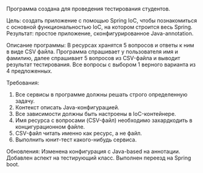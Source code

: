 Программа создана для проведения тестирования студентов. 

Цель: создать приложение с помощью Spring IoC, чтобы познакомиться с основной функциональностью IoC, на котором строится весь Spring. Результат: простое приложение, сконфигурированное Java-annotation.

Описание программы:
В ресурсах хранятся 5 вопросов и ответы к ним в виде CSV файла. Программа спрашивает у пользователя имя и фамилию, далее спрашивает 5 вопросов из CSV-файла и выводит результат тестирования. Все вопросы с выбором 1 верного варианта из 4 предложенных.

Требования:

1. Все сервисы в программе должны решать строго определенную задачу.
2. Контекст описать Java-конфигурацией.
3. Все зависимости должны быть настроены в IoC-контейнере.
4. Имя ресурса с вопросами (CSV-файл) необходимо захардкодить в концигурационном файле.
5. CSV-файл читать именно как ресурс, а не файл.
6. Выполнить юнит-тест какого-нибудь сервиса.

Обновления:
Изменена конфигурация с Java-based на аннотации.
Добавлен аспект на тестирующий класс.
Выполнен переезд на Spring boot.